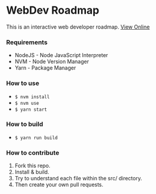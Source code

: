 # WebDev Roadmap

This is an interactive web developer roadmap. [View Online](https://wdroadmap.netlify.com)


### Requirements

- NodeJS - Node JavaScript Interpreter
- NVM - Node Version Manager
- Yarn - Package Manager


### How to use

- `$ nvm install`
- `$ nvm use`
- `$ yarn start`


### How to build

- `$ yarn run build`


### How to contribute

1. Fork this repo. 
2. Install & build.
3. Try to understand each file within the src/ directory. 
4. Then create your own pull requests.
